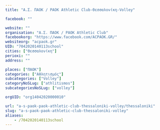 ```yaml
---
title: "Α.Σ. ΠΑΟΚ / PAOK Athletic Club-Θεσσαλονίκη-Volley"

facebook: ""

website: ""
organisation: "Α.Σ. ΠΑΟΚ / PAOK Athletic Club"
facebookorg: "https://www.facebook.com/ACPAOK.GR/"
websiteorg: "acpaok.gr"
UID: "7042020140113school"
cities: ["Θεσσαλονίκη"]
perioxi: ""
address: ""

places: ["ΠΑΟΚ"]
categories: ["Αθλητισμός"]
subcategories: ["Volley"]
categoryNoSLug: ["athlitismos"]
subcategoriesNoSLug: ["volley"]

orgUID: "org14042020000010"

url: "a-s-paok-paok-athletic-club-thessaloniki-volley/thessaloniki"
slug: "a-s-paok-paok-athletic-club-thessaloniki-volley"
aliases:
    - /7042020140113school
---
```





